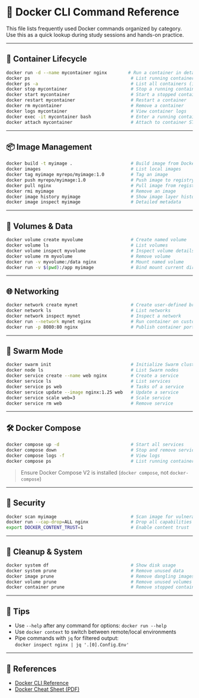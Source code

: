 # 🧪 Docker CLI Command Reference

This file lists frequently used Docker commands organized by category. Use this as a quick lookup during study sessions and hands-on practice.

---

## 🐳 Container Lifecycle

```bash
docker run -d --name mycontainer nginx        # Run a container in detached mode
docker ps                                      # List running containers
docker ps -a                                   # List all containers (including exited)
docker stop mycontainer                        # Stop a running container
docker start mycontainer                       # Start a stopped container
docker restart mycontainer                     # Restart a container
docker rm mycontainer                          # Remove a container
docker logs mycontainer                        # View container logs
docker exec -it mycontainer bash               # Enter a running container
docker attach mycontainer                      # Attach to container STDOUT
```

---

## 📦 Image Management

```bash
docker build -t myimage .                      # Build image from Dockerfile
docker images                                  # List local images
docker tag myimage myrepo/myimage:1.0          # Tag an image
docker push myrepo/myimage:1.0                 # Push image to registry
docker pull nginx                              # Pull image from registry
docker rmi myimage                             # Remove an image
docker image history myimage                   # Show image layer history
docker image inspect myimage                   # Detailed metadata
```

---

## 📁 Volumes & Data

```bash
docker volume create myvolume                  # Create named volume
docker volume ls                               # List volumes
docker volume inspect myvolume                 # Inspect volume details
docker volume rm myvolume                      # Remove volume
docker run -v myvolume:/data nginx             # Mount named volume
docker run -v $(pwd):/app myimage              # Bind mount current dir
```

---

## 🌐 Networking

```bash
docker network create mynet                    # Create user-defined bridge network
docker network ls                              # List networks
docker network inspect mynet                   # Inspect a network
docker run --network mynet nginx               # Run container on custom network
docker run -p 8080:80 nginx                    # Publish container port
```

---

## 🐝 Swarm Mode

```bash
docker swarm init                              # Initialize Swarm cluster
docker node ls                                 # List Swarm nodes
docker service create --name web nginx         # Create a service
docker service ls                              # List services
docker service ps web                          # Tasks of a service
docker service update --image nginx:1.25 web   # Update a service
docker service scale web=3                     # Scale service
docker service rm web                          # Remove service
```

---

## 🛠 Docker Compose

```bash
docker compose up -d                           # Start all services
docker compose down                            # Stop and remove services
docker compose logs -f                         # View logs
docker compose ps                              # List running containers
```

> Ensure Docker Compose V2 is installed (`docker compose`, not `docker-compose`)

---

## 🔐 Security

```bash
docker scan myimage                            # Scan image for vulnerabilities
docker run --cap-drop=ALL nginx                # Drop all capabilities
export DOCKER_CONTENT_TRUST=1                  # Enable content trust
```

---

## 🧹 Cleanup & System

```bash
docker system df                               # Show disk usage
docker system prune                            # Remove unused data
docker image prune                             # Remove dangling images
docker volume prune                            # Remove unused volumes
docker container prune                         # Remove stopped containers
```

---

## 🧠 Tips

- Use `--help` after any command for options: `docker run --help`
- Use `docker context` to switch between remote/local environments
- Pipe commands with `jq` for filtered output:  
  `docker inspect nginx | jq '.[0].Config.Env'`

---

## 📖 References

- [Docker CLI Reference](https://docs.docker.com/engine/reference/commandline/docker/)
- [Docker Cheat Sheet (PDF)](https://dockerlabs.collabnix.com/docker/cheatsheet/)
